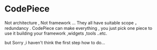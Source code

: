 # CodePiece
Not architecture , Not framework ... They all have suitable scope ，redundancy  . CodePiece can make everything , you just pick one piece to use it building your framework ,widgets ,tools ..etc.

but Sorry ,i haven't think the first step how to do...
